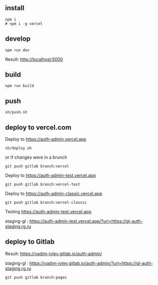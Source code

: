 
## install

    npm i
    # npm i -g vercel


## develop

    npm run dev

Result: <http://localhost:5000>

## build

    npm run build


## push

    sh/push.sh


## deploy to vercel.com

Deploy to <https://auth-admin.vercel.app>

    sh/deploy.sh

or if changes were in a brunch

    git push gitlab branch:vercel


Deploy to <https://auth-admin-test.vercel.app>

    git push gitlab branch:vercel-test


Deploy to <https://auth-admin-classic.vercel.app>

    git push gitlab branch:vercel-classic






Testing <https://auth-admin-test.vercel.app>

staging-gl : <https://auth-admin-test.vercel.app/?url=https://gl-auth-staging.rg.ru>




## deploy to Gitlab

Result: <https://vadim-ivlev.gitlab.io/auth-admin/>

staging-gl : <https://vadim-ivlev.gitlab.io/auth-admin/?url=https://gl-auth-staging.rg.ru>


    git push gitlab branch:pages


